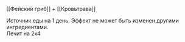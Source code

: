 [[Фейский гриб]] + [[Кровьтрава]]<br>

Источник еды на 1 день. Эффект не может быть изменен другими ингредиентами.<br>
Лечит на 2к4<br>